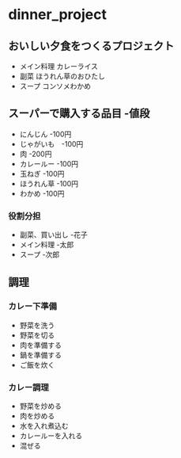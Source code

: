 # dinner_project
## おいしい夕食をつくるプロジェクト
- メイン料理 カレーライス
- 副菜 ほうれん草のおひたし
- スープ コンソメわかめ

## スーパーで購入する品目 -値段
- にんじん -100円
- じゃがいも　-100円
- 肉 -200円
- カレールー -100円
- 玉ねぎ -100円
- ほうれん草 -100円
- わかめ -100円

### 役割分担
- 副菜、買い出し -花子
- メイン料理 -太郎
- スープ -次郎

## 調理
### カレー下準備
- 野菜を洗う
- 野菜を切る
- 肉を準備する
- 鍋を準備する
- ご飯を炊く
### カレー調理
- 野菜を炒める
- 肉を炒める
- 水を入れ煮込む
- カレールーを入れる
- 混ぜる